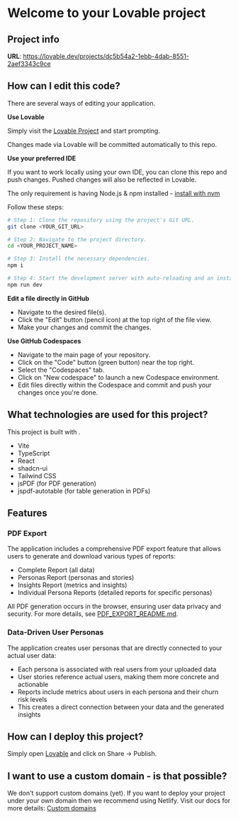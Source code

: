 # Welcome to your Lovable project

## Project info

**URL**: https://lovable.dev/projects/dc5b54a2-1ebb-4dab-8551-2aef3343c9ce

## How can I edit this code?

There are several ways of editing your application.

**Use Lovable**

Simply visit the [Lovable Project](https://lovable.dev/projects/dc5b54a2-1ebb-4dab-8551-2aef3343c9ce) and start prompting.

Changes made via Lovable will be committed automatically to this repo.

**Use your preferred IDE**

If you want to work locally using your own IDE, you can clone this repo and push changes. Pushed changes will also be reflected in Lovable.

The only requirement is having Node.js & npm installed - [install with nvm](https://github.com/nvm-sh/nvm#installing-and-updating)

Follow these steps:

```sh
# Step 1: Clone the repository using the project's Git URL.
git clone <YOUR_GIT_URL>

# Step 2: Navigate to the project directory.
cd <YOUR_PROJECT_NAME>

# Step 3: Install the necessary dependencies.
npm i

# Step 4: Start the development server with auto-reloading and an instant preview.
npm run dev
```

**Edit a file directly in GitHub**

- Navigate to the desired file(s).
- Click the "Edit" button (pencil icon) at the top right of the file view.
- Make your changes and commit the changes.

**Use GitHub Codespaces**

- Navigate to the main page of your repository.
- Click on the "Code" button (green button) near the top right.
- Select the "Codespaces" tab.
- Click on "New codespace" to launch a new Codespace environment.
- Edit files directly within the Codespace and commit and push your changes once you're done.

## What technologies are used for this project?

This project is built with .

- Vite
- TypeScript
- React
- shadcn-ui
- Tailwind CSS
- jsPDF (for PDF generation)
- jspdf-autotable (for table generation in PDFs)

## Features

### PDF Export
The application includes a comprehensive PDF export feature that allows users to generate and download various types of reports:
- Complete Report (all data)
- Personas Report (personas and stories)
- Insights Report (metrics and insights)
- Individual Persona Reports (detailed reports for specific personas)

All PDF generation occurs in the browser, ensuring user data privacy and security. For more details, see [PDF_EXPORT_README.md](PDF_EXPORT_README.md).

### Data-Driven User Personas
The application creates user personas that are directly connected to your actual user data:
- Each persona is associated with real users from your uploaded data
- User stories reference actual users, making them more concrete and actionable
- Reports include metrics about users in each persona and their churn risk levels
- This creates a direct connection between your data and the generated insights

## How can I deploy this project?

Simply open [Lovable](https://lovable.dev/projects/dc5b54a2-1ebb-4dab-8551-2aef3343c9ce) and click on Share -> Publish.

## I want to use a custom domain - is that possible?

We don't support custom domains (yet). If you want to deploy your project under your own domain then we recommend using Netlify. Visit our docs for more details: [Custom domains](https://docs.lovable.dev/tips-tricks/custom-domain/)
